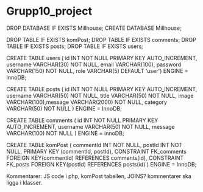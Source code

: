 # Grupp10_project
DROP DATABASE IF EXISTS Millhouse;
CREATE DATABASE Millhouse;

DROP TABLE IF EXISTS komPost;
DROP TABLE IF EXISTS comments;
DROP TABLE IF EXISTS posts; 
DROP TABLE IF EXISTS users;

CREATE TABLE users ( id INT NOT NULL PRIMARY KEY AUTO_INCREMENT, username VARCHAR(30) NOT NULL, email VARCHAR(100), password VARCHAR(150) NOT NULL, role VARCHAR(5) DEFAULT 'user') ENGINE = InnoDB;

CREATE TABLE posts ( id INT NOT NULL PRIMARY KEY AUTO_INCREMENT, username VARCHAR(50) NOT NULL,
title VARCHAR(50) NOT NULL, image VARCHAR(100),message VARCHAR(2000) NOT NULL, category VARCHAR(50) NOT NULL ) ENGINE = InnoDB;

CREATE TABLE comments ( id INT NOT NULL PRIMARY KEY AUTO_INCREMENT, username VARCHAR(50) NOT NULL, message VARCHAR(100) NOT NULL ) ENGINE = innoDB;

CREATE TABLE komPost ( commentId INT NOT NULL,
                       postId INT NOT NULL,
                       PRIMARY KEY (commentId, postId),
                       CONSTRAINT FK_comments FOREIGN KEY(commentId) REFERENCES comments(id),
          			   CONSTRAINT FK_posts FOREIGN KEY(postId) REFERENCES posts(id)
                     ) ENGINE = InnoDB;


Kommentarer: JS code i php, komPost tabellen, JOINS? kommentarer ska ligga i klasser. 

    
    